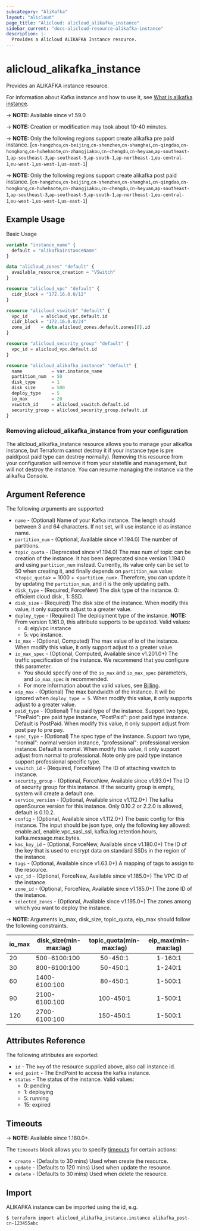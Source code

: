 ```yaml
---
subcategory: "AliKafka"
layout: "alicloud"
page_title: "Alicloud: alicloud_alikafka_instance"
sidebar_current: "docs-alicloud-resource-alikafka-instance"
description: |-
  Provides a Alicloud ALIKAFKA Instance resource.
---
```


# alicloud_alikafka_instance

Provides an ALIKAFKA instance resource.

For information about Kafka instance and how to use it, see [What is alikafka instance](https://www.alibabacloud.com/help/en/message-queue-for-apache-kafka/latest/api-alikafka-2019-09-16-startinstance).

-> **NOTE:** Available since v1.59.0

-> **NOTE:** Creation or modification may took about 10-40 minutes.

-> **NOTE:** Only the following regions support create alikafka pre paid instance.
[`cn-hangzhou`,`cn-beijing`,`cn-shenzhen`,`cn-shanghai`,`cn-qingdao`,`cn-hongkong`,`cn-huhehaote`,`cn-zhangjiakou`,`cn-chengdu`,`cn-heyuan`,`ap-southeast-1`,`ap-southeast-3`,`ap-southeast-5`,`ap-south-1`,`ap-northeast-1`,`eu-central-1`,`eu-west-1`,`us-west-1`,`us-east-1`]

-> **NOTE:** Only the following regions support create alikafka post paid instance. 
[`cn-hangzhou`,`cn-beijing`,`cn-shenzhen`,`cn-shanghai`,`cn-qingdao`,`cn-hongkong`,`cn-huhehaote`,`cn-zhangjiakou`,`cn-chengdu`,`cn-heyuan`,`ap-southeast-1`,`ap-southeast-3`,`ap-southeast-5`,`ap-south-1`,`ap-northeast-1`,`eu-central-1`,`eu-west-1`,`us-west-1`,`us-east-1`]
## Example Usage

Basic Usage

```terraform
variable "instance_name" {
  default = "alikafkaInstanceName"
}

data "alicloud_zones" "default" {
  available_resource_creation = "VSwitch"
}

resource "alicloud_vpc" "default" {
  cidr_block = "172.16.0.0/12"
}

resource "alicloud_vswitch" "default" {
  vpc_id     = alicloud_vpc.default.id
  cidr_block = "172.16.0.0/24"
  zone_id    = data.alicloud_zones.default.zones[0].id
}

resource "alicloud_security_group" "default" {
  vpc_id = alicloud_vpc.default.id
}

resource "alicloud_alikafka_instance" "default" {
  name           = var.instance_name
  partition_num  = 50
  disk_type      = 1
  disk_size      = 500
  deploy_type    = 5
  io_max         = 20
  vswitch_id     = alicloud_vswitch.default.id
  security_group = alicloud_security_group.default.id
}
```

### Removing alicloud_alikafka_instance from your configuration

The alicloud_alikafka_instance resource allows you to manage your alikafka instance, but Terraform cannot destroy it if your instance type is pre paid(post paid type can destroy normally). Removing this resource from your configuration will remove it from your statefile and management, but will not destroy the instance. You can resume managing the instance via the alikafka Console.

## Argument Reference

The following arguments are supported:

* `name` - (Optional) Name of your Kafka instance. The length should between 3 and 64 characters. If not set, will use instance id as instance name.
* `partition_num` - (Optional, Available since v1.194.0) The number of partitions.
* `topic_quota` - (Deprecated since v1.194.0) The max num of topic can be creation of the instance.
  It has been deprecated since version 1.194.0 and using `partition_num` instead.
  Currently, its value only can be set to 50 when creating it, and finally depends on `partition_num` value: <`topic_quota`> = 1000 + <`partition_num`>.
  Therefore, you can update it by updating the `partition_num`, and it is the only updating path.
* `disk_type` - (Required, ForceNew) The disk type of the instance. 0: efficient cloud disk , 1: SSD.
* `disk_size` - (Required) The disk size of the instance. When modify this value, it only supports adjust to a greater value.
* `deploy_type` - (Required) The deployment type of the instance. **NOTE:** From version 1.161.0, this attribute supports to be updated. Valid values:
  - 4: eip/vpc instance
  - 5: vpc instance.
* `io_max` - (Optional, Computed) The max value of io of the instance. When modify this value, it only support adjust to a greater value.
* `io_max_spec` - (Optional, Computed, Available since v1.201.0+) The traffic specification of the instance. We recommend that you configure this parameter.
  - You should specify one of the `io_max` and `io_max_spec` parameters, and `io_max_spec` is recommended.
  - For more information about the valid values, see [Billing](https://www.alibabacloud.com/help/en/message-queue-for-apache-kafka/latest/billing-overview).
* `eip_max` - (Optional) The max bandwidth of the instance. It will be ignored when `deploy_type = 5`. When modify this value, it only supports adjust to a greater value.
* `paid_type` - (Optional) The paid type of the instance. Support two type, "PrePaid": pre paid type instance, "PostPaid": post paid type instance. Default is PostPaid. When modify this value, it only support adjust from post pay to pre pay. 
* `spec_type` - (Optional) The spec type of the instance. Support two type, "normal": normal version instance, "professional": professional version instance. Default is normal. When modify this value, it only support adjust from normal to professional. Note only pre paid type instance support professional specific type.
* `vswitch_id` - (Required, ForceNew) The ID of attaching vswitch to instance.
* `security_group` - (Optional, ForceNew, Available since v1.93.0+) The ID of security group for this instance. If the security group is empty, system will create a default one.
* `service_version` - (Optional, Available since v1.112.0+) The kafka openSource version for this instance. Only 0.10.2 or 2.2.0 is allowed, default is 0.10.2.
* `config` - (Optional, Available since v1.112.0+) The basic config for this instance. The input should be json type, only the following key allowed: enable.acl, enable.vpc_sasl_ssl, kafka.log.retention.hours, kafka.message.max.bytes.
* `kms_key_id` - (Optional, ForceNew, Available since v1.180.0+) The ID of the key that is used to encrypt data on standard SSDs in the region of the instance.
* `tags` - (Optional, Available since v1.63.0+) A mapping of tags to assign to the resource.
* `vpc_id` - (Optional, ForceNew, Available since v1.185.0+) The VPC ID of the instance.
* `zone_id` - (Optional, ForceNew, Available since v1.185.0+) The zone ID of the instance.
* `selected_zones` - (Optional, Available since v1.195.0+) The zones among which you want to deploy the instance.

-> **NOTE:** Arguments io_max, disk_size, topic_quota, eip_max should follow the following constraints.

| io_max | disk_size(min-max:lag) | topic_quota(min-max:lag) | eip_max(min-max:lag) | 
|------|-------------|:----:|:-----:|
|20          |  500-6100:100   |   50-450:1  |    1-160:1  |
|30          |  800-6100:100   |   50-450:1  |    1-240:1  |
|60          |  1400-6100:100  |   80-450:1  |    1-500:1  |
|90          |  2100-6100:100  |   100-450:1 |    1-500:1  |
|120         |  2700-6100:100  |   150-450:1 |    1-500:1  |

## Attributes Reference

The following attributes are exported:

* `id` - The `key` of the resource supplied above, also call instance id.
* `end_point` - The EndPoint to access the kafka instance.
* `status` - The status of the instance. Valid values:
  - 0: pending
  - 1: deploying
  - 5: running
  - 15: expired  
  
## Timeouts

-> **NOTE:** Available since 1.180.0+.

The `timeouts` block allows you to specify [timeouts](https://www.terraform.io/docs/configuration-0-11/resources.html#timeouts) for certain actions:

* `create` - (Defaults to 30 mins) Used when create the resource.
* `update` - (Defaults to 120 mins) Used when update the resource.
* `delete` - (Defaults to 30 mins) Used when delete the resource.

## Import

ALIKAFKA instance can be imported using the id, e.g.

```shell
$ terraform import alicloud_alikafka_instance.instance alikafka_post-cn-123455abc
```